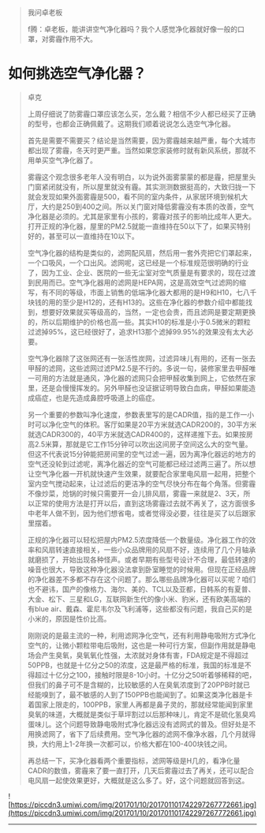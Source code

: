 > 我问卓老板
> 
> f腾：卓老板，能讲讲空气净化器吗？我个人感觉净化器就好像一般的口罩，对雾霾作用不大。

# 如何挑选空气净化器？

> 卓克
> 
> 上周仔细说了防雾霾口罩应该怎么买，怎么戴？相信不少人都已经买了正确的型号，也都会正确佩戴了。这期我们顺着说说怎么选空气净化器。
> 
> 首先是需要不需要买？结论是当然需要，因为雾霾越来越严重，每个大城市都出现了雾霾，冬天时更严重。当然如果您家装修时就有新风系统，那就不用单买空气净化器了。
> 
> 雾霾这个观念很多老年人没有明白，以为说外面雾蒙蒙的都是霾，把屋里头门窗紧闭就没有，所以屋里就没有霾。其实测测数据挺高的，大致归拢一下就会发现如果外面雾霾是500，看不同的室内条件，从家居环境到候机大厅，大约是250到400之间。所以关门窗对降低雾霾没有本质的改善，空气净化器是必须的。尤其是家里有小孩的，雾霾对孩子的影响比成年人更大。打开正规的净化器，屋里的PM2.5就能一直维持在50以下了，如果买特别好的，甚至可以一直维持在10以下。
> 
> 空气净化器的结构是类似的，滤网配风扇，然后用一套外壳把它们罩起来，一个口吸风，一个口出风。滤网呢，这已经是一个标准规范很明确的行业了，因为工业、企业、医院的一些无尘室对空气质量是有要求的，现在过渡到民用而已。空气净化器用的滤网是HEPA网，这是高效空气过滤网的缩写，有不同的等级，市面上销售的低端净化器大都用的是H9和H10，七八千块钱的用的至少是H12的，还有H13的。这些在净化器的参数介绍中都能找到，想要好效果就买等级高的，当然，一定也会贵，而且滤网是要定期更换的，所以后期维护的价格也高一些。其实H10的标准是小于0.5微米的颗粒过滤掉95%，这已经很好了，追求H13那个滤掉99.95%的效果没有太大必要。
> 
> 空气净化器除了这张网还有一张活性炭网，过滤异味儿有用的，还有一张去甲醛的滤网，这些滤网过滤PM2.5是不行的。多说一句，装修家里去甲醛唯一可用的方法就是通风，净化器的滤网只会把甲醛收集到网上，它依然在家里，还是会慢慢挥发的。另外甲醛也没证据证明导致白血病，甲醛如果能造成癌症，也是先造成鼻腔呼吸道上的癌症。
> 
> 另一个重要的参数叫净化速度，参数表里写的是CADR值，指的是工作一小时可以净化空气的体积。客厅如果是20平方米就选CADR200的，30平方米就选CADR300的，40平方米就选CADR400的，这样递推下去。如果按房高2.5米算，那就是它工作15分钟可以吹出这间房子空间这么大的空气量。但这不代表说15分钟能把房间里的空气过滤一遍，因为离净化器远的地方的空气还没轮到过滤呢，离净化器近的空气可能都已经过滤两三遍了。所以想让空气净化器一开机就快速产生效果，就要配合家里电风扇一起用，把整个室内空气搅动起来，让过滤后的更洁净的空气尽快分布在每个角落。但雾霾不像炒菜，炝锅的时候只需要开一会儿排风扇，雾霾一来就是2、3天，所以正常的使用方法是打开以后，直到这场雾霾过去就不再关了，这方面很多中老年人做不到，因为他们想省电，或者觉得没必要，往往是买了以后跟家里摆着。
> 
> 正规的净化器可以轻松把屋内PM2.5浓度降低一个数量级。净化器工作的效率和风扇转速直接相关，一些小众品牌用的风扇不好，连续用了几个月轴承就磨损了，开始出现各种怪声。或者早期有些型号设计不合理，最低转速的噪音也很大，导致这种净化器没法拿到卧室睡觉的时候用。但现在正经品牌的净化器差不多都不存在这个问题了。那么哪些品牌净化器可以买呢？咱们也不避讳，国产的像格力、海尔、美的、TCL以及亚都，日韩系的有夏普、大金、松下、三星和LG，互联网新生代的像小米、豹米，还有欧美高端的有blue air、戴森、霍尼韦尔及飞利浦等，这些都没有问题，我自己买的是小米的，原因是性价比高。
> 
> 刚刚说的是最主流的一种，利用滤网净化空气，还有利用静电吸附方式净化空气的，让微小颗粒带电后吸附，这也是一种可行方案，但副作用就是静电场会产生臭氧，臭氧氧化性强，太浓就对身体有害，FDA规定是不得超过50PPB，也就是十亿分之50的浓度，这是最严格的标准，我国的标准是不得超过十亿分之100，接触时限是8-10小时。十亿分之50听着够稀释的吧，但我们的鼻子可不是含糊的，比较敏感的人在臭氧浓度到了20PPB时就已经能嗅到了，最不敏感的人到了150PPB也能闻到了。如果这类净化器是卡着国家上限走的，100PPB，家里人再都是鼻子灵的，那就经常能闻到家里臭氧的味道，大概就是类似于草坪割过以后那种味儿，肯定不是硫化氢臭鸡蛋味儿。这个问题导致静电吸附式净化器远没有滤网式的普及。但好处是不用换滤网了，省下了后续费用。空气净化器的滤网不像净水器，几个月就得换，大约用上1-2年换一次都可以，价格大都在100-400块钱之间。
> 
> 再总结一下，买净化器看两个重要指标，滤网等级是H几的，看净化量CADR的数值，雾霾来了要一直打开，几天后雾霾过去了再关，还可以配合电风扇一起使效果更好，大概就是这么多了。好，这个问题就回答到这。

![https://piccdn3.umiwi.com/img/201701/10/201701101742297267772661.jpg](https://piccdn3.umiwi.com/img/201701/10/201701101742297267772661.jpg)

---
